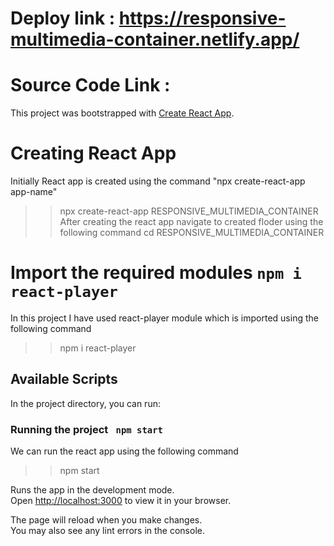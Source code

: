 # Deploy link :   https://responsive-multimedia-container.netlify.app/

# Source Code Link :

This project was bootstrapped with [Create React App](https://github.com/facebook/create-react-app).

# Creating React App 

Initially React app is created using the command  "npx create-react-app app-name"
 >> npx create-react-app RESPONSIVE_MULTIMEDIA_CONTAINER
After creating the react app navigate to created floder using the following command
>> cd RESPONSIVE_MULTIMEDIA_CONTAINER

# Import the required modules  `npm i react-player`
In this project I have used react-player module which is imported using the following command
>> npm i react-player

## Available Scripts

In the project directory, you can run:

### Running the project ` npm start`
We can run the react app using the following command 
>> npm start

Runs the app in the development mode.\
Open [http://localhost:3000](http://localhost:3000) to view it in your browser.

The page will reload when you make changes.\
You may also see any lint errors in the console.






